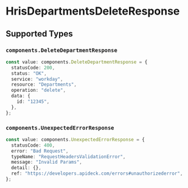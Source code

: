 # HrisDepartmentsDeleteResponse


## Supported Types

### `components.DeleteDepartmentResponse`

```typescript
const value: components.DeleteDepartmentResponse = {
  statusCode: 200,
  status: "OK",
  service: "workday",
  resource: "Departments",
  operation: "delete",
  data: {
    id: "12345",
  },
};
```

### `components.UnexpectedErrorResponse`

```typescript
const value: components.UnexpectedErrorResponse = {
  statusCode: 400,
  error: "Bad Request",
  typeName: "RequestHeadersValidationError",
  message: "Invalid Params",
  detail: {},
  ref: "https://developers.apideck.com/errors#unauthorizederror",
};
```

